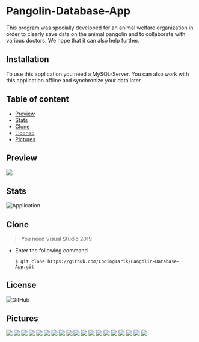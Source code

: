 # Pangolin-Database-App

This program was specially developed for an animal welfare organization in order to clearly save data on the animal pangolin and to collaborate with various doctors. We hope that it can also help further. 

## Installation
To use this application you need a MySQL-Server. You can also work with this application offline and synchronize your data later.

## Table of content

- [Preview](#preview)
- [Stats](#stats)
- [Clone](#clone)
- [License](#License)
- [Pictures](#Pictures)

## Preview
![](Assets/pangolin.gif)

## Stats
![Application](https://github.com/CodingTarik/Pangolin-Database-App/workflows/.NET%20Core%20Desktop/badge.svg)

## Clone

> You need Visual Studio 2019

- Enter the following command
  
  ```shell
  $ git clone https://github.com/CodingTarik/Pangolin-Database-App.git
  ```

## License
![GitHub](https://img.shields.io/github/license/CodingTarik/Pangolin-Database-App)
## Pictures
![](Assets/1.png)
![](Assets/2.png)
![](Assets/3.png)
![](Assets/4.png)
![](Assets/5.png)
![](Assets/6.png)
![](Assets/7.png)
![](Assets/8.png)
![](Assets/9.png)
![](Assets/10.png)
![](Assets/11.png)
![](Assets/12.png)
![](Assets/13.png)
![](Assets/14.png)
![](Assets/15.png)
![](Assets/16.png)
![](Assets/17.png)
![](Assets/18.png)
![](Assets/119.png)
